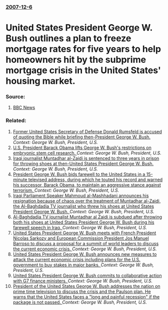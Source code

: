 ### [2007-12-6](/news/2007/12/6/index.md)

#  United States President George W. Bush outlines a plan to freeze mortgage rates for five years to help homeowners hit by the subprime mortgage crisis in the United States' housing market. 




### Source:

1. [BBC News](http://news.bbc.co.uk/2/hi/business/7129990.stm)

### Related:

1. [ Former United States Secretary of Defense Donald Rumsfeld is accused of quoting the Bible while briefing then-President George W. Bush. ](/news/2009/05/18/former-united-states-secretary-of-defense-donald-rumsfeld-is-accused-of-quoting-the-bible-while-briefing-then-president-george-w-bush.md) _Context: George W. Bush, President, U.S._
2. [ U.S. President Barack Obama lifts George W. Bush's restrictions on embryonic stem cell research. ](/news/2009/03/9/u-s-president-barack-obama-lifts-george-w-bush-s-restrictions-on-embryonic-stem-cell-research.md) _Context: George W. Bush, President, U.S._
3. [ Iraqi journalist Muntadhar al-Zaidi is sentenced to three years in prison for throwing shoes at then-United States President George W. Bush. ](/news/2009/03/12/iraqi-journalist-muntadhar-al-zaidi-is-sentenced-to-three-years-in-prison-for-throwing-shoes-at-then-united-states-president-george-w-bush.md) _Context: George W. Bush, President, U.S._
4. [ President George W. Bush bids farewell to the United States in a 15-minute televised address, during which he touted his record and warned his successor, Barack Obama, to maintain an aggressive stance against terrorism. ](/news/2009/01/15/president-george-w-bush-bids-farewell-to-the-united-states-in-a-15-minute-televised-address-during-which-he-touted-his-record-and-warned.md) _Context: George W. Bush, President, U.S._
5. [ Iraqi Parliament Speaker Mahmoud al-Mashhadani announces his resignation because of chaos over the treatment of Muntadhar al-Zaidi, the Al-Baghdadia TV journalist who threw his shoes at United States President George W. Bush. ](/news/2008/12/17/iraqi-parliament-speaker-mahmoud-al-mashhadani-announces-his-resignation-because-of-chaos-over-the-treatment-of-muntadhar-al-zaidi-the-al.md) _Context: George W. Bush, President, U.S._
6. [ Al-Baghdadia TV journalist Muntadhar al Zaidi is subdued after throwing both his shoes at United States President George W. Bush during his farewell speech in Iraq. ](/news/2008/12/14/al-baghdadia-tv-journalist-muntadhar-al-zaidi-is-subdued-after-throwing-both-his-shoes-at-united-states-president-george-w-bush-during-his.md) _Context: George W. Bush, President, U.S._
7. [ United States President George W. Bush meets with French President Nicolas Sarkozy and European Commission President Jos Manuel Barroso to discuss a proposal for a summit of world leaders to discuss the current economic crisis. ](/news/2008/10/18/united-states-president-george-w-bush-meets-with-french-president-nicolas-sarkozy-and-european-commission-president-jose-manuel-barroso-to.md) _Context: George W. Bush, President, U.S._
8. [ United States President George W. Bush announces new measures to attack the current economic crisis including plans for the U.S. government to buy stakes in major banks. ](/news/2008/10/14/united-states-president-george-w-bush-announces-new-measures-to-attack-the-current-economic-crisis-including-plans-for-the-u-s-government.md) _Context: George W. Bush, President, U.S._
9. [United States President George W. Bush commits to collaborative action with G7 finance ministers. ](/news/2008/10/11/united-states-president-george-w-bush-commits-to-collaborative-action-with-g7-finance-ministers.md) _Context: George W. Bush, President, U.S._
10. [ President of the United States George W. Bush addresses the nation on prime time television to discuss the crisis and the Paulson plan. He warns that the United States faces a "long and painful recession" if the package is not passed. ](/news/2008/09/24/president-of-the-united-states-george-w-bush-addresses-the-nation-on-prime-time-television-to-discuss-the-crisis-and-the-paulson-plan-he.md) _Context: George W. Bush, President, U.S._
